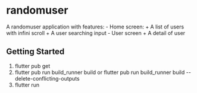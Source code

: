 # randomuser

A randomuser application with features:
    - Home screen: 
      + A list of users with infini scroll
      + A user searching input
    - User screen
      + A detail of user

## Getting Started

  1. flutter pub get
  2. flutter pub run build_runner build or flutter pub run build_runner build --delete-conflicting-outputs
  3. flutter run
